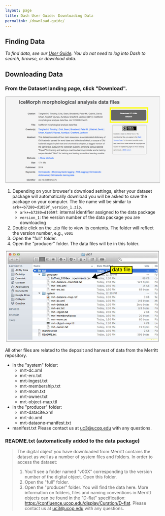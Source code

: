 ```yaml
---
layout: page
title: Dash User Guide: Downloading Data
permalink: /download-guide/
---
```


## Finding Data

_To find data, see our [User Guide](http://cdluc3.github.io/dash/##Finding-Data). You do not need to log into Dash to search, browse, or download data._

## Downloading Data

### From the Dataset landing page, click "Download".

![landing page 2](https://raw.githubusercontent.com/CDLUC3/dash/gh-pages/images/userguide/landing2.jpg)

1. Depending on your browser's download settings, either your dataset package will automatically download you will be asked to save the package on your computer. The file name will be similar to ````ark+=b7280=d1059f_version_1.zip````.
   * ````ark+=b7280=d1059f````: internal identifier assigned to the data package
    * ````version_1````: the version number of the data package you are downloading
1. Double click on the .zip file to view its contents. The folder will reflect the version number, e.g., ````v001```` 
1. Open the "full" folder.
1. Open the "producer" folder. The data files will be in this folder.

![files](https://raw.githubusercontent.com/CDLUC3/dash/gh-pages/images/userguide/files.jpg)

All other files are related to the deposit and harvest of data from the Merritt repository. 
  * in the "system" folder:
    * mrt-dc.xml
    * mrt-erc.txt
    * mrt-ingest.txt
    * mrt-membership.txt
    * mrt-mom.txt
    * mrt-owner.txt
    * mrt-object-map.ttl
  * in the "producer" folder:
    * mrt-datacite.xml
    * mrt-dc.xml
    * mrt-dataone-manifest.txt
  * manifest.txt
Please contact us at uc3@ucop.edu with any questions. 

### README.txt (automatically added to the data package)

> The digital object you have downloaded from Merritt contains the dataset as well as a number of system files and folders. In order to access the dataset:
> 1. You'll see a folder named "v00X" corresponding to the version number of the digital object. Open this folder.
> 2. Open the "full" folder.
> 3. Open the "producer" folder. You will find the data here.
> More information on folders, files and naming conventions in Merritt objects can be found in the "D-flat" specification: https://confluence.ucop.edu/display/Curation/D-flat. Please contact us at uc3@ucop.edu with any questions. 





